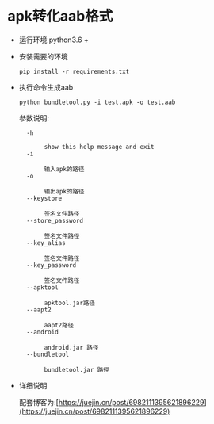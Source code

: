 # apk转化aab格式

* 运行环境 python3.6 +

* 安装需要的环境

    ```shell
    pip install -r requirements.txt
    ```

* 执行命令生成aab

    ```shell
    python bundletool.py -i test.apk -o test.aab
    ```

    参数说明:
    ```
      -h 
    
    ​		show this help message and exit
      -i 
    
    ​		输入apk的路径
      -o 
    
    ​		输出apk的路径
      --keystore 
    
    ​		签名文件路径
      --store_password 
    
    ​		签名文件路径
      --key_alias 
    
    ​		签名文件路径
      --key_password 
    
    ​		签名文件路径
      --apktool 
    
    ​		apktool.jar路径
      --aapt2 
    
    ​		aapt2路径
      --android 
    
    ​		android.jar 路径
      --bundletool 
    
    ​		bundletool.jar 路径
  ```


 * 详细说明

    配套博客为:[https://juejin.cn/post/6982111395621896229](https://juejin.cn/post/6982111395621896229)